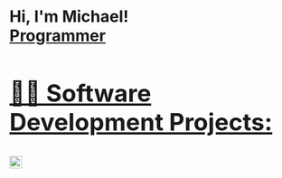 <h1>Hi, I'm Michael! <br/><a href="https://github.com/michaeljtaleb">Programmer</a> <a href="https://www.linkedin.com/in/michael-taleb-782720268/">

<h2>👨‍💻 Software Development Projects:</h2>

<!--- <b>Data Structures and Algorithms Practice </b>
  - [Praciting DS & Algos in Python]()
- <b>Python</b>
  - [Package Delivery Application (Datastructures and Algorithms Demo)]()-->


[<img align="left" alt="Michaeltaleb | LinkedIn" width="22px" src="https://www.linkedin.com/in/michael-taleb-782720268/" />][linkedin]

[instagram]: https://www.instagram.com/michaeljtaleb/
[linkedin]: https://www.linkedin.com/in/michael-taleb-782720268/

<!--
**joshmadakor1/joshmadakor1** is a ✨ _special_ ✨ repository because its `README.md` (this file) appears on your GitHub profile.

Here are some ideas to get you started:

- 🔭 I’m currently working on ...
- 🌱 I’m currently learning ...
- 👯 I’m looking to collaborate on ...
- 🤔 I’m looking for help with ...
- 💬 Ask me about ...
- 📫 How to reach me: ...
- 😄 Pronouns: ...
- ⚡ Fun fact: ...
-->
